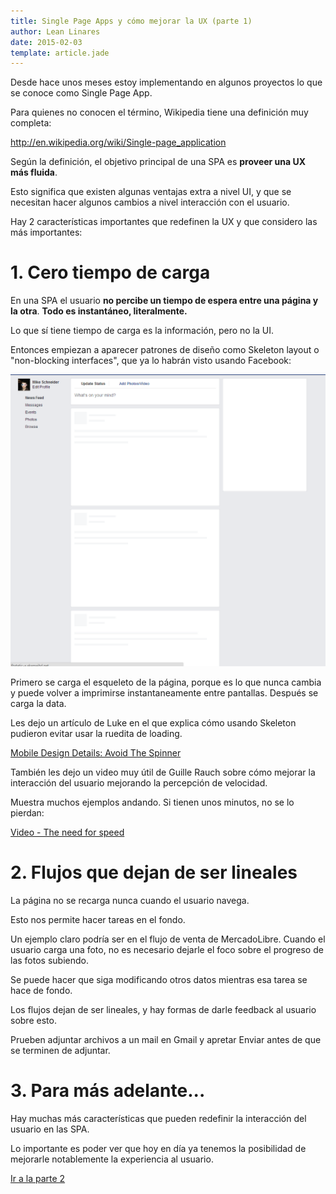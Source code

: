 ```yaml
---
title: Single Page Apps y cómo mejorar la UX (parte 1)
author: Lean Linares
date: 2015-02-03
template: article.jade
---
```


Desde hace unos meses estoy implementando en algunos proyectos lo que se conoce como Single Page App.

Para quienes no conocen el término, Wikipedia tiene una definición muy completa:

http://en.wikipedia.org/wiki/Single-page_application

Según la definición, el objetivo principal de una SPA es **proveer una UX más fluida**.

Esto significa que existen algunas ventajas extra a nivel UI, y que se necesitan hacer algunos cambios a nivel interacción con el usuario.

Hay 2 características importantes que redefinen la UX y que considero las más importantes:

# 1. Cero tiempo de carga

En una SPA el usuario **no percibe un tiempo de espera entre una página y la otra**. **Todo es instantáneo, literalmente.**

Lo que sí tiene tiempo de carga es la información, pero no la UI.

Entonces empiezan a aparecer patrones de diseño como Skeleton layout o "non-blocking interfaces", que ya lo habrán visto usando Facebook:

![Facebook skeleton layout](facebook.png)

Primero se carga el esqueleto de la página, porque es lo que nunca cambia y puede volver a imprimirse instantaneamente entre pantallas. Después se carga la data.

Les dejo un artículo de Luke en el que explica cómo usando Skeleton pudieron evitar usar la ruedita de loading.

[Mobile Design Details: Avoid The Spinner](http://www.lukew.com/ff/entry.asp?1797)

También les dejo un video muy útil de Guille Rauch sobre cómo mejorar la interacción del usuario mejorando la percepción de velocidad.

Muestra muchos ejemplos andando. Si tienen unos minutos, no se lo pierdan:

[Video - The need for speed](https://www.youtube.com/watch?v=Ar9R-CX217o)

# 2. Flujos que dejan de ser lineales

La página no se recarga nunca cuando el usuario navega.

Esto nos permite hacer tareas en el fondo.

Un ejemplo claro podría ser en el flujo de venta de MercadoLibre. Cuando el usuario carga una foto, no es necesario dejarle el foco sobre el progreso de las fotos subiendo.

Se puede hacer que siga modificando otros datos mientras esa tarea se hace de fondo.

Los flujos dejan de ser lineales, y hay formas de darle feedback al usuario sobre esto.

Prueben adjuntar archivos a un mail en Gmail y apretar Enviar antes de que se terminen de adjuntar.

# 3. Para más adelante...

Hay muchas más características que pueden redefinir la interacción del usuario en las SPA.

Lo importante es poder ver que hoy en día ya tenemos la posibilidad de mejorarle notablemente la experiencia al usuario.

[Ir a la parte 2](#)
